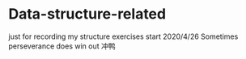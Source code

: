 # Data-structure-related
just for recording my structure exercises
start 2020/4/26
Sometimes perseverance does win out
冲鸭

